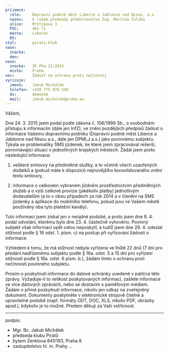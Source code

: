 ```yaml
---
prijemce: 
  role:     Dopravní podnik měst Liberce a Jablonce nad Nisou, a.s.
  nazev:    k rukám předsedy předstvenstva Ing. Martina Čulíka
  ulice:    Mrštíkova 3
  PSC:      461 71
  mesto:    Liberec
  DS:       
styl:       pirati-klub
vase:
  znacka:   
  den:
nase:
  znacka:   ZK Pha 21/2015
  misto:    Praha
vec:        Žádost na ochranu proti nečinnsti
vyrizuje:   
  jmeno:    Jakub Michálek
  telefon:  +420 775 978 550
  ds:       4memzkm
  mail:     jakub.michalek@praha.eu
---
```

Vážení,

Dne 24. 3. 2015 jsem podal podle zákona č. 106/1999 Sb., o svobodném přístupu k informacím (dále jen InfZ), ve znění pozdějších předpisů žádost o informace Vašemu dopravnímu podniku (Dopravní podnik měst Liberce a Jablonce nad Nisou a.s., dále jen DPMLJ a.s.) jako povinnému subjektu. Týkala se problematiky SMS jízdenek, ke které jsem zpracovával rešerši, porovnávající situaci v jednotlivých krajských městech. Žádal jsem proto následující informace:

1. veškeré smlouvy na předmětné služby, a to včetně všech uzavřených dodatků a (pokud
máte k dispozici) nejnovějšího konsolidovaného znění textu smlouvy,

2. informace o celkovém vybraném jízdném prostřednictvím předmětných služeb a o výši
celkové provize (jakékoliv platby) jednotlivým dodavatelům (a to v obou případech za rok
2014 a v členění na SMS jízdenky a aplikace do mobilního telefonu, pokud jsou ve Vašem
městě používány oba tyto platební kanály).

Tuto informaci jsem získal jen v neúplné podobě, a proto jsem dne 8. 4. podal odvolání, kterému bylo dne 23. 4. částečně vyhověno. Povinný subjekt však informaci opět celou neposkytl, a tudíž jsem dne 29. 4. odeslal stížnost podle § 16 odst. 1. písm. c) na postup při vyřizování žádosti o informace.

Vzhledem k tomu, že má stížnost nebyla vyřízena ve lhůtě 22 dnů (7 dní pro předání nadřízenému subjektu podle § 16a. odst. 5 a 15 dní pro vyřízení stížnosti podle § 16a. odst. 6 písm. b.), žádám tímto o ochranu proti nečinnosti povinného subjektu. 

Prosím o poskytnutí informace do datové schránky uvedené v patičce této zprávy. Vyžaduje-li to velikost poskytovaných informací, zašlete informace ve více datových zprávách, nebo se dostavím s paměťovým médiem. Žádám o přímé poskytnutí informace, nikoliv jen odkaz na zveřejněný dokument. Dokumenty poskytněte v elektronické strojově čitelné a upravitelné podobě (např. formáty ODT, DOC, XLS, nikoliv PDF, obrázky apod.), kdykoliv je to možné. Předem děkuji za Vaši vstřícnost.

---
podpis: 
  - Mgr. Bc. Jakub Michálek
  - předseda klubu Pirátů
  - bytem Zenklova 841/193, Praha 8
  - zastupitelstvo hl. m. Prahy
...

